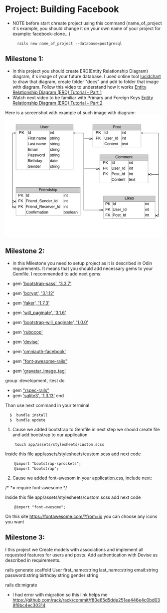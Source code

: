 # Project: Building Facebook

* NOTE before start chreate project using this command (name_of_project it`s example, you should change it on your own name of your project for example: facebook-clone...)

        rails new name_of_project --database=postgresql


## Milestone 1:

* In this project you should create ERD(Entity Relationship Diagram) diagram, it`s image of your future database. I used online tool [lucidchart](https://www.lucidchart.com/) to draw that diagram, create folder "docs" and add to folder that image with diagram. Follow this video to understand how it works [Entity Relationship Diagram (ERD) Tutorial - Part 1](https://www.youtube.com/watch?v=QpdhBUYk7Kk&vl=en)
* Watch next video to be familiar with Primary and Foreign Keys [Entity Relationship Diagram (ERD) Tutorial - Part 2](https://www.youtube.com/watch?v=-CuY5ADwn24)

Here is a screenshot with example of such image with diagram:
![screen](https://github.com/Anna-Myzukina/facebook-milestones/blob/master/docs/ERD-facebook.jpeg)


## Milestone 2:

* In this Milestone you need to setup project as it is described in Odin requirements. It means that you should add necessary gems to your Gemfile.
I recommended to add next gems:

* gem ['bootstrap-sass', '3.3.7'](https://github.com/twbs/bootstrap-rubygem)
* gem ['bcrypt',         '3.1.12'](https://github.com/codahale/bcrypt-ruby)
* gem ['faker',          '1.7.3'](https://github.com/faker-ruby/faker)
* gem ['will_paginate', '3.1.6'](https://github.com/mislav/will_paginate)
* gem ['bootstrap-will_paginate', '1.0.0'](https://github.com/yrgoldteeth/bootstrap-will_paginate) 
* gem ['rubocop'](https://www.rubocop.org/en/stable/)
* gem ['devise'](https://github.com/plataformatec/devise)
* gem ['omniauth-facebook'](https://github.com/mkdynamic/omniauth-facebook)
* gem ["font-awesome-rails"]()
* gem ['gravatar_image_tag'](https://github.com/mdeering/gravatar_image_tag)

group :development, :test do
* gem ["rspec-rails"](https://github.com/rspec/rspec-rails) 
* gem ['sqlite3', '1.3.13'](https://github.com/sparklemotion/sqlite3-ruby)
end
        
 
 Than use next command in your terminal
 
      $  bundle install
      $  bundle updete

1. Cause we added bootstrap to Gemfile in next step we should create file and add bootstrap to our application

        touch app/assets/stylesheets/custom.scss

Inside this file app/assets/stylesheets/custom.scss add next code

        @import "bootstrap-sprockets"; 
        @import "bootstrap";

2. Cause we added font-awesom in your application.css, include next:

/*
 *= require font-awesome
 */

 Inside this file app/assets/stylesheets/custom.scss add next code

        @import "font-awesome";

On this site https://fontawesome.com/?from=io you can choose any icons you want


## Milestone 3:

I this project we Create models with associations and implement all requested features for users and posts. Add authentication with Devise as described in requirements.

rails generate scaffold User first_name:string last_name:string email:string password:string birthday:string gender:string

rails db:migrate


* I had error with migration so this link helps me https://github.com/rack/rack/commit/f80e65d5dde251ee446e4c0bd038f8bc4ec30314
